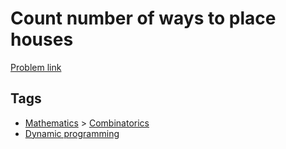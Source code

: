 # Count number of ways to place houses

[Problem link](https://leetcode.com/problems/count-number-of-ways-to-place-houses)

## Tags

* [Mathematics](/README.md#Mathematics) > [Combinatorics](/README.md#Mathematics-Combinatorics)
* [Dynamic programming](/README.md#Dynamic_programming)
